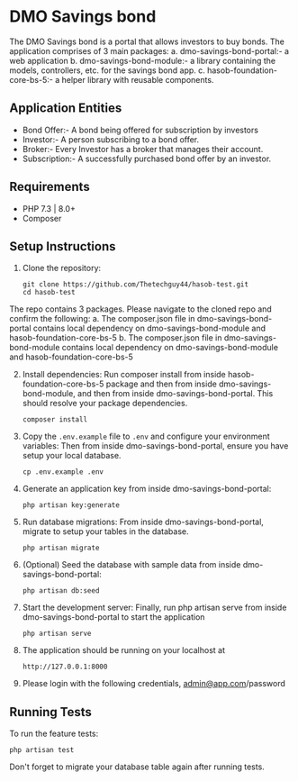 # DMO Savings bond

The DMO Savings bond is a portal that allows investors to buy bonds. The application comprises of 3 main packages:
   a. dmo-savings-bond-portal:- a web application
   b. dmo-savings-bond-module:- a library containing the models, controllers, etc. for the savings bond app.
   c. hasob-foundation-core-bs-5:- a helper library with reusable components.

## Application Entities

- Bond Offer:- A bond being offered for subscription by investors
- Investor:- A person subscribing to a bond offer.
- Broker:- Every Investor has a broker that manages their account.
- Subscription:- A successfully purchased bond offer by an investor.

## Requirements

- PHP 7.3 | 8.0+
- Composer

## Setup Instructions

1. Clone the repository:
   ```
   git clone https://github.com/Thetechguy44/hasob-test.git
   cd hasob-test
   ```
The repo contains 3 packages. Please navigate to the cloned repo and confirm the following:
   a. The composer.json file in dmo-savings-bond-portal contains local dependency on dmo-savings-bond-module and hasob-foundation-core-bs-5
   b. The composer.json file in dmo-savings-bond-module contains local dependency on dmo-savings-bond-module and hasob-foundation-core-bs-5

2. Install dependencies: Run composer install from inside hasob-foundation-core-bs-5 package and then from inside dmo-savings-bond-module, and then from inside dmo-savings-bond-portal. This should resolve your package dependencies.
   ```
   composer install
   ```

3. Copy the `.env.example` file to `.env` and configure your environment variables: Then from inside dmo-savings-bond-portal, ensure you have setup your local database.
   ```
   cp .env.example .env
   ```

4. Generate an application key from inside dmo-savings-bond-portal:
   ```
   php artisan key:generate
   ```

5. Run database migrations: From inside dmo-savings-bond-portal, migrate to setup your tables in the database.
   ```
   php artisan migrate
   ```

6. (Optional) Seed the database with sample data from inside dmo-savings-bond-portal:
   ```
   php artisan db:seed
   ```

7. Start the development server: Finally, run php artisan serve from inside dmo-savings-bond-portal to start the application
   ```
   php artisan serve
   ```
8. The application should be running on your localhost at
   ```
   http://127.0.0.1:8000
   ```
9. Please login with the following credentials, admin@app.com/password

## Running Tests

To run the feature tests:

```
php artisan test
```
Don't forget to migrate your database table again after running tests.
